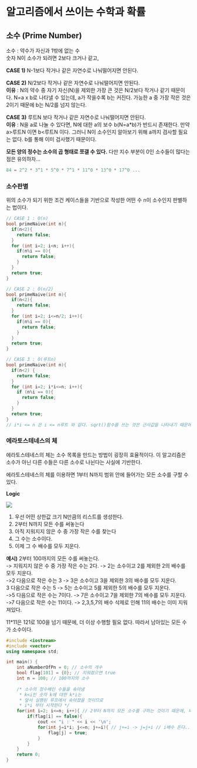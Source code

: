 # 알고리즘에서 쓰이는 수학과 확률



## 소수 (Prime Number)

소수 : 약수가 자신과 1밖에 없는 수<br>숫자 N이 소수가 되려면 2보다 크거나 같고,

**CASE 1)** N-1보다 작거나 같은 자연수로 나눠떨어지면 안된다.

**CASE 2)** N/2보다 작거나 같은 자연수로 나눠떨어지면 안된다.<br>**이유** : N의 약수 중 자기 자신(N)을 제외한 가장 큰 것은 N/2보다 작거나 같기 때문이다. N=a x b로 나타낼 수 있는데, a가 작을수록 b는 커진다. 가능한 a 중 가장 작은 것은 2이기 때문에 b는 N/2를 넘지 않는다.

**CASE 3)**  루트N 보다 작거나 같은 자연수로 나눠떨어지면 안된다.<br>**이유** : N을 a로 나눌 수 있다면, N에 대한 a의 보수 b(N=a*b)가 반드시 존재한다. 만약 a>루트N 이면 b<루트N 이다. 그러니 N이 소수인지 알아보기 위해 a까지 검사할 필요는 없다. b를 통해 이미 검사했기 때문이다.  





**모든 양의 정수는 소수의 곱 형태로 쪼갤 수 있다.** 다만 지수 부분이 0인 소수들이 많다는 점은 유의하자...

```c++
84 = 2^2 * 3^1 * 5^0 * 7^1 * 11^0 * 13^0 * 17^0 ...
```



### 소수판별

위의 소수가 되기 위한 조건 케이스들을 기반으로 작성한 어떤 수 n이 소수인지 판별하는 법이다.

````c++
// CASE 1 : O(n)
bool primeNaive(int n){
  if(n<2){
    return false;
  }
  for (int i=2; i<n; i++){
    if(n%i == 0){
      return false;
    }
  }
  return true;
}

// CASE 2 : O(n/2)
bool primeNaive(int n){
  if(n<2){
    return false;
  }
  for (int i=2; i<=n/2; i++){
    if(n%i == 0){
      return false;
    }
  }
  return true;
}

// CASE 3 : O(루트n)
bool primeNaive(int n){
  if(n<2) {
    return false;
  }
  for (int i=2; i*i<=n; i++){ 
    if (n%i == 0){
      return false;
    }
  }
  return true;
}
// i*i <= n 은 i <= n루트 와 같다. sqrt()함수를 쓰는 것은 근사값을 나타내기 때문에 이렇게 써주는 것이 좋다고 합니다.
````



### 에라토스테네스의 체

에라토스테네스의 체는 소수 목록을 만드는 방법이 굉장히 효율적이다. 이 알고리즘은 소수가 아닌 다른 수들은 다른 소수로 나뉜다는 사실에 기반한다.

에라토스테네스의 체를 이용하면 1부터 N까지 범위 안에 들어가는 모든 소수를 구할 수 있다.

**Logic**

![](https://upload.wikimedia.org/wikipedia/commons/b/b9/Sieve_of_Eratosthenes_animation.gif)

1. 우선 어떤 상한값 크기 N만큼의 리스트를 생성한다.
2. 2부터 N까지 모든 수를 써놓는다
3. 아직 지워지지 않은 수 중 가장 작은 수를 찾는다
4. 그 수는 소수이다.
5. 이제 그 수 배수를 모두 지운다.

**예시)** 2부터 100까지의 모든 수를 써놓는다.<br>-> 지워지지 않은 수 중 가장 작은 수는 2다. -> 2는 소수이고 2를 제외한 2의 배수를 모두 지운다.<br>->2 다음으로 작은 수는 3 -> 3은 소수이고 3을 제외한 3의 배수를 모두 지운다.<br>3 다음으로 작은 수는 5 -> 5는 소수이고 5를 제외한 5의 배수를 모두 지운다.<br>->5 다음으로 작은 수는 7이다. -> 7은 소수이고 7을 제외한 7의 배수를 모두 지운다.<br> ->7 다음으로 작은 수는 11이다. -> 2,3,5,7의 배수 삭제로 인해 11의 배수는 이미 지워져있다.

11*11은 121로 100을 넘기 때문에, 더 이상 수행할 필요 없다. 따라서 남아있는 모든 수가 소수이다.

```c++
#include <iostream>
#include <vector>
using namespace std;

int main() {
    int aNumberOfPn = 0; // 소수의 개수
    bool flag[101] = {0}; // 지워졌으면 true
    int n = 100; // 100까지의 소수
    
    /* 소수의 정수배인 수들을 솎아냄
     * k<i인 숫자 k에 대한 k*i는
     * 앞서 실행된 루프에서 솎아졌을 것이므로
     * i*i 부터 시작한다 */
    for(int i=2; i<=n; i++){ // 2부터 N까지 모든 소수를 구하는 것이기 때문에, 바깥 for문 i를 n까지 돌린다.
        if(flag[i] == false){
            cout << "i : " << i << '\n';
            for(int j=i*i; j<=n; j+=i){ // j+=i -> j=j+i // i배수 돈다..
                flag[j] = true;
            }
        }
    }
    return 0;
}
```

